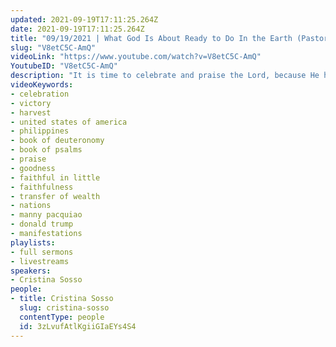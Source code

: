```yaml
---
updated: 2021-09-19T17:11:25.264Z
date: 2021-09-19T17:11:25.264Z
title: "09/19/2021 | What God Is About Ready to Do In the Earth (Pastor Cristina Sosso)"
slug: "V8etC5C-AmQ"
videoLink: "https://www.youtube.com/watch?v=V8etC5C-AmQ"
YoutubeID: "V8etC5C-AmQ"
description: "It is time to celebrate and praise the Lord, because He has already decreed His Word over the United States of America and the Philippines. God is faithful and because He is faithful every promise has spoken for His Church and the nations will surely come to pass. Let us all step out in faith and complete obedience so that we too can be a part of this move. This sermon was delivered by Pastor Cris Sosso at Freedom Fellowship Church International on September 19, 2021."
videoKeywords:
- celebration
- victory
- harvest
- united states of america
- philippines
- book of deuteronomy
- book of psalms
- praise
- goodness
- faithful in little
- faithfulness
- transfer of wealth
- nations
- manny pacquiao
- donald trump
- manifestations
playlists:
- full sermons
- livestreams
speakers:
- Cristina Sosso
people:
- title: Cristina Sosso
  slug: cristina-sosso
  contentType: people
  id: 3zLvufAtlKgiiGIaEYs4S4
---
```

